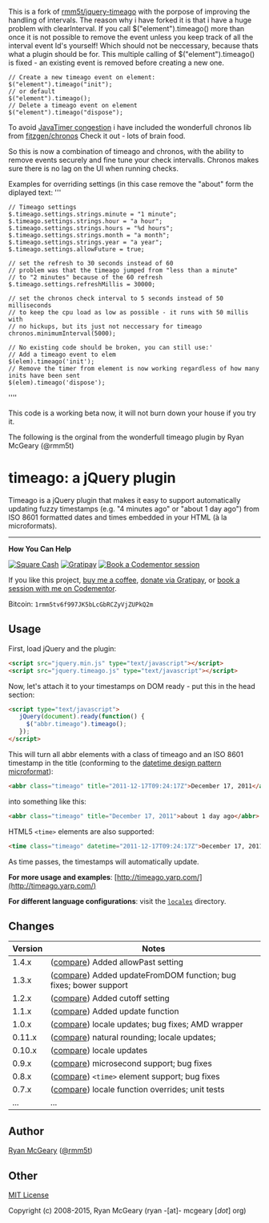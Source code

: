 This is a fork of [rmm5t/jquery-timeago](https://github.com/rmm5t/jquery-timeago) with the porpose of improving the handling of intervals. The reason why i have forked it is that i have a huge problem with clearInterval. If you call $("element").timeago() more than once it is not possible to remove the event unless you keep track of all the interval event Id's yourself! Which should not be neccessary, because thats what a plugin should be for.
This multiple calling of $("element").timeago() is fixed - an existing event is removed before creating a new one.

    // Create a new timeago event on element:
    $("element").timeago("init"); 
    // or default  
    $("element").timeago(); 
    // Delete a timeago event on element
    $("element").timeago("dispose"); 

To avoid [JavaTimer congestion](http://fitzgeraldnick.com/weblog/40/) i have included the wonderfull chronos lib from [fitzgen/chronos](https://github.com/fitzgen/chronos)
Check it out - lots of brain food.

So this is now a combination of timeago and chronos, with the ability to remove events securely and fine tune your check intervalls. Chronos makes sure there is no lag on the UI when running checks. 

Examples for overriding settings (in this case remove the "about" form the diplayed text:
'''
    
    // Timeago settings
    $.timeago.settings.strings.minute = "1 minute";
    $.timeago.settings.strings.hour = "a hour";
    $.timeago.settings.strings.hours = "%d hours";
    $.timeago.settings.strings.month = "a month";
    $.timeago.settings.strings.year = "a year";
    $.timeago.settings.allowFuture = true;

    // set the refresh to 30 seconds instead of 60
    // problem was that the timeago jumped from "less than a minute"
    // to "2 minutes" because of the 60 refresh
    $.timeago.settings.refreshMillis = 30000;

    // set the chronos check interval to 5 seconds instead of 50 milliseconds
    // to keep the cpu load as low as possible - it runs with 50 millis with
    // no hickups, but its just not neccessary for timeago
    chronos.minimumInterval(5000);
    
    // No existing code should be broken, you can still use:'
    // Add a timeago event to elem
    $(elem).timeago('init');
    // Remove the timer from element is now working regardless of how many inits have been sent
    $(elem).timeago('dispose');
''''   
    
This code is a working beta now, it will not burn down your house if you try it.


The following is the orginal from the wonderfull timeago plugin by  Ryan McGeary (@rmm5t) 


# timeago: a jQuery plugin

Timeago is a jQuery plugin that makes it easy to support automatically updating
fuzzy timestamps (e.g. "4 minutes ago" or "about 1 day ago") from ISO 8601
formatted dates and times embedded in your HTML (à la microformats).

---

**How You Can Help**

[![Square Cash](http://img.shields.io/badge/square%20cash-$rmm5t-brightgreen.svg)][square]
[![Gratipay](http://img.shields.io/gratipay/rmm5t.svg)][gratipay]
[![Book a Codementor session](http://img.shields.io/badge/codementor-book%20a%20session-orange.svg)][codementor]

If you like this project, [buy me a coffee][square], [donate via Gratipay][gratipay], or [book a session with me on Codementor][codementor].

Bitcoin: `1rmm5tv6f997JK5bLcGbRCZyVjZUPkQ2m`

[square]: https://cash.me/$rmm5t "Donate to rmm5t for open source!"
[gratipay]: https://gratipay.com/rmm5t/ "Donate to rmm5t for open source!"
[bitcoin]: bitcoin:1rmm5tv6f997JK5bLcGbRCZyVjZUPkQ2m?amount=0.01&label=Coffee%20to%20rmm5t%20for%20Open%20Source "Buy rmm5t a coffee for open source!"
[codementor]: https://www.codementor.io/rmm5t?utm_campaign=profile&utm_source=button-rmm5t&utm_medium=shields "Book a session with rmm5t on Codementor!"

## Usage

First, load jQuery and the plugin:

```html
<script src="jquery.min.js" type="text/javascript"></script>
<script src="jquery.timeago.js" type="text/javascript"></script>
```

Now, let's attach it to your timestamps on DOM ready - put this in the head
section:

```html
<script type="text/javascript">
   jQuery(document).ready(function() {
     $("abbr.timeago").timeago();
   });
</script>
```

This will turn all abbr elements with a class of timeago and an ISO 8601
timestamp in the title (conforming to the
[datetime design pattern microformat](http://microformats.org/wiki/datetime-design-pattern)):

```html
<abbr class="timeago" title="2011-12-17T09:24:17Z">December 17, 2011</abbr>
```

into something like this:

```html
<abbr class="timeago" title="December 17, 2011">about 1 day ago</abbr>
```

HTML5 `<time>` elements are also supported:

```html
<time class="timeago" datetime="2011-12-17T09:24:17Z">December 17, 2011</time>
```

As time passes, the timestamps will automatically update.

**For more usage and examples**: [http://timeago.yarp.com/](http://timeago.yarp.com/)

**For different language configurations**: visit the [`locales`](https://github.com/rmm5t/jquery-timeago/tree/master/locales) directory.

## Changes

| Version | Notes                                                                           |
|---------|---------------------------------------------------------------------------------|
|   1.4.x | ([compare][compare-1.4]) Added allowPast setting                                |
|   1.3.x | ([compare][compare-1.3]) Added updateFromDOM function; bug fixes; bower support |
|   1.2.x | ([compare][compare-1.2]) Added cutoff setting                                   |
|   1.1.x | ([compare][compare-1.1]) Added update function                                  |
|   1.0.x | ([compare][compare-1.0]) locale updates; bug fixes; AMD wrapper                 |
|  0.11.x | ([compare][compare-0.11]) natural rounding; locale updates;                     |
|  0.10.x | ([compare][compare-0.10]) locale updates                                        |
|   0.9.x | ([compare][compare-0.9]) microsecond support; bug fixes                         |
|   0.8.x | ([compare][compare-0.8]) `<time>` element support; bug fixes                    |
|   0.7.x | ([compare][compare-0.7]) locale function overrides; unit tests                  |
|     ... | ...                                                                             |

[compare-1.4]: https://github.com/rmm5t/jquery-timeago/compare/v1.3.2...v1.4.2
[compare-1.3]: https://github.com/rmm5t/jquery-timeago/compare/v1.2.0...v1.3.2
[compare-1.2]: https://github.com/rmm5t/jquery-timeago/compare/v1.1.0...v1.2.0
[compare-1.1]: https://github.com/rmm5t/jquery-timeago/compare/v1.0.2...v1.1.0
[compare-1.0]: https://github.com/rmm5t/jquery-timeago/compare/v0.11.4...v1.0.2
[compare-0.11]: https://github.com/rmm5t/jquery-timeago/compare/v0.10.1...v0.11.4
[compare-0.10]: https://github.com/rmm5t/jquery-timeago/compare/v0.9.3...v0.10.1
[compare-0.9]: https://github.com/rmm5t/jquery-timeago/compare/v0.8.2...v0.9.3
[compare-0.8]: https://github.com/rmm5t/jquery-timeago/compare/v0.7.2...v0.8.2
[compare-0.7]: https://github.com/rmm5t/jquery-timeago/compare/v0.6.2...v0.7.2

## Author

[Ryan McGeary](http://ryan.mcgeary.org) ([@rmm5t](http://twitter.com/rmm5t))

## Other

[MIT License](http://www.opensource.org/licenses/mit-license.php)

Copyright (c) 2008-2015, Ryan McGeary (ryan -[at]- mcgeary [*dot*] org)
